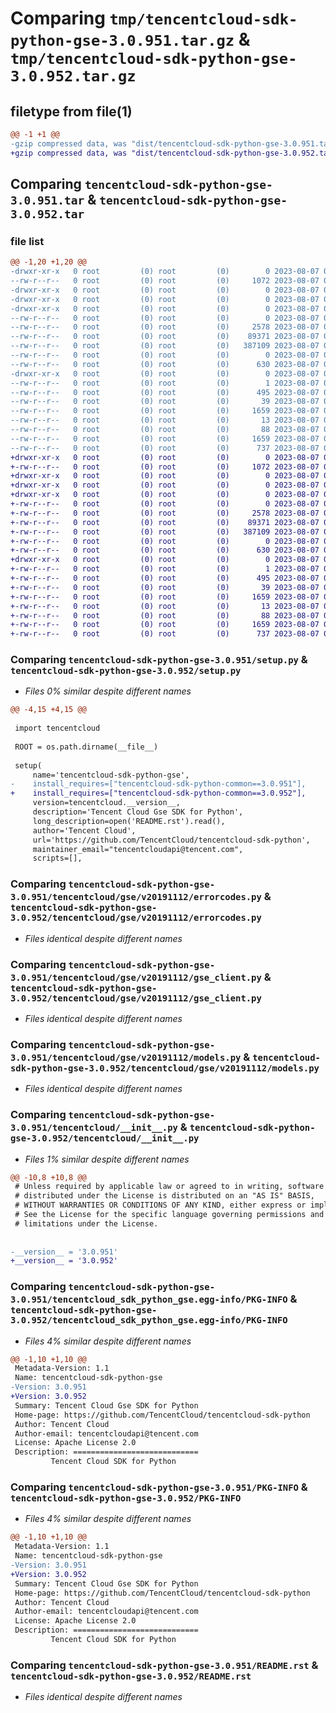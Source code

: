 # Comparing `tmp/tencentcloud-sdk-python-gse-3.0.951.tar.gz` & `tmp/tencentcloud-sdk-python-gse-3.0.952.tar.gz`

## filetype from file(1)

```diff
@@ -1 +1 @@
-gzip compressed data, was "dist/tencentcloud-sdk-python-gse-3.0.951.tar", last modified: Mon Aug  7 00:27:32 2023, max compression
+gzip compressed data, was "dist/tencentcloud-sdk-python-gse-3.0.952.tar", last modified: Mon Aug  7 08:54:41 2023, max compression
```

## Comparing `tencentcloud-sdk-python-gse-3.0.951.tar` & `tencentcloud-sdk-python-gse-3.0.952.tar`

### file list

```diff
@@ -1,20 +1,20 @@
-drwxr-xr-x   0 root         (0) root         (0)        0 2023-08-07 00:27:32.000000 tencentcloud-sdk-python-gse-3.0.951/
--rw-r--r--   0 root         (0) root         (0)     1072 2023-08-07 00:27:32.000000 tencentcloud-sdk-python-gse-3.0.951/setup.py
-drwxr-xr-x   0 root         (0) root         (0)        0 2023-08-07 00:27:32.000000 tencentcloud-sdk-python-gse-3.0.951/tencentcloud/
-drwxr-xr-x   0 root         (0) root         (0)        0 2023-08-07 00:27:32.000000 tencentcloud-sdk-python-gse-3.0.951/tencentcloud/gse/
-drwxr-xr-x   0 root         (0) root         (0)        0 2023-08-07 00:27:32.000000 tencentcloud-sdk-python-gse-3.0.951/tencentcloud/gse/v20191112/
--rw-r--r--   0 root         (0) root         (0)        0 2023-08-07 00:27:32.000000 tencentcloud-sdk-python-gse-3.0.951/tencentcloud/gse/v20191112/__init__.py
--rw-r--r--   0 root         (0) root         (0)     2578 2023-08-07 00:27:32.000000 tencentcloud-sdk-python-gse-3.0.951/tencentcloud/gse/v20191112/errorcodes.py
--rw-r--r--   0 root         (0) root         (0)    89371 2023-08-07 00:27:32.000000 tencentcloud-sdk-python-gse-3.0.951/tencentcloud/gse/v20191112/gse_client.py
--rw-r--r--   0 root         (0) root         (0)   387109 2023-08-07 00:27:32.000000 tencentcloud-sdk-python-gse-3.0.951/tencentcloud/gse/v20191112/models.py
--rw-r--r--   0 root         (0) root         (0)        0 2023-08-07 00:27:32.000000 tencentcloud-sdk-python-gse-3.0.951/tencentcloud/gse/__init__.py
--rw-r--r--   0 root         (0) root         (0)      630 2023-08-07 00:27:32.000000 tencentcloud-sdk-python-gse-3.0.951/tencentcloud/__init__.py
-drwxr-xr-x   0 root         (0) root         (0)        0 2023-08-07 00:27:32.000000 tencentcloud-sdk-python-gse-3.0.951/tencentcloud_sdk_python_gse.egg-info/
--rw-r--r--   0 root         (0) root         (0)        1 2023-08-07 00:27:32.000000 tencentcloud-sdk-python-gse-3.0.951/tencentcloud_sdk_python_gse.egg-info/dependency_links.txt
--rw-r--r--   0 root         (0) root         (0)      495 2023-08-07 00:27:32.000000 tencentcloud-sdk-python-gse-3.0.951/tencentcloud_sdk_python_gse.egg-info/SOURCES.txt
--rw-r--r--   0 root         (0) root         (0)       39 2023-08-07 00:27:32.000000 tencentcloud-sdk-python-gse-3.0.951/tencentcloud_sdk_python_gse.egg-info/requires.txt
--rw-r--r--   0 root         (0) root         (0)     1659 2023-08-07 00:27:32.000000 tencentcloud-sdk-python-gse-3.0.951/tencentcloud_sdk_python_gse.egg-info/PKG-INFO
--rw-r--r--   0 root         (0) root         (0)       13 2023-08-07 00:27:32.000000 tencentcloud-sdk-python-gse-3.0.951/tencentcloud_sdk_python_gse.egg-info/top_level.txt
--rw-r--r--   0 root         (0) root         (0)       88 2023-08-07 00:27:32.000000 tencentcloud-sdk-python-gse-3.0.951/setup.cfg
--rw-r--r--   0 root         (0) root         (0)     1659 2023-08-07 00:27:32.000000 tencentcloud-sdk-python-gse-3.0.951/PKG-INFO
--rw-r--r--   0 root         (0) root         (0)      737 2023-08-07 00:27:32.000000 tencentcloud-sdk-python-gse-3.0.951/README.rst
+drwxr-xr-x   0 root         (0) root         (0)        0 2023-08-07 08:54:41.000000 tencentcloud-sdk-python-gse-3.0.952/
+-rw-r--r--   0 root         (0) root         (0)     1072 2023-08-07 08:54:41.000000 tencentcloud-sdk-python-gse-3.0.952/setup.py
+drwxr-xr-x   0 root         (0) root         (0)        0 2023-08-07 08:54:41.000000 tencentcloud-sdk-python-gse-3.0.952/tencentcloud/
+drwxr-xr-x   0 root         (0) root         (0)        0 2023-08-07 08:54:41.000000 tencentcloud-sdk-python-gse-3.0.952/tencentcloud/gse/
+drwxr-xr-x   0 root         (0) root         (0)        0 2023-08-07 08:54:41.000000 tencentcloud-sdk-python-gse-3.0.952/tencentcloud/gse/v20191112/
+-rw-r--r--   0 root         (0) root         (0)        0 2023-08-07 08:54:41.000000 tencentcloud-sdk-python-gse-3.0.952/tencentcloud/gse/v20191112/__init__.py
+-rw-r--r--   0 root         (0) root         (0)     2578 2023-08-07 08:54:41.000000 tencentcloud-sdk-python-gse-3.0.952/tencentcloud/gse/v20191112/errorcodes.py
+-rw-r--r--   0 root         (0) root         (0)    89371 2023-08-07 08:54:41.000000 tencentcloud-sdk-python-gse-3.0.952/tencentcloud/gse/v20191112/gse_client.py
+-rw-r--r--   0 root         (0) root         (0)   387109 2023-08-07 08:54:41.000000 tencentcloud-sdk-python-gse-3.0.952/tencentcloud/gse/v20191112/models.py
+-rw-r--r--   0 root         (0) root         (0)        0 2023-08-07 08:54:41.000000 tencentcloud-sdk-python-gse-3.0.952/tencentcloud/gse/__init__.py
+-rw-r--r--   0 root         (0) root         (0)      630 2023-08-07 08:54:41.000000 tencentcloud-sdk-python-gse-3.0.952/tencentcloud/__init__.py
+drwxr-xr-x   0 root         (0) root         (0)        0 2023-08-07 08:54:41.000000 tencentcloud-sdk-python-gse-3.0.952/tencentcloud_sdk_python_gse.egg-info/
+-rw-r--r--   0 root         (0) root         (0)        1 2023-08-07 08:54:41.000000 tencentcloud-sdk-python-gse-3.0.952/tencentcloud_sdk_python_gse.egg-info/dependency_links.txt
+-rw-r--r--   0 root         (0) root         (0)      495 2023-08-07 08:54:41.000000 tencentcloud-sdk-python-gse-3.0.952/tencentcloud_sdk_python_gse.egg-info/SOURCES.txt
+-rw-r--r--   0 root         (0) root         (0)       39 2023-08-07 08:54:41.000000 tencentcloud-sdk-python-gse-3.0.952/tencentcloud_sdk_python_gse.egg-info/requires.txt
+-rw-r--r--   0 root         (0) root         (0)     1659 2023-08-07 08:54:41.000000 tencentcloud-sdk-python-gse-3.0.952/tencentcloud_sdk_python_gse.egg-info/PKG-INFO
+-rw-r--r--   0 root         (0) root         (0)       13 2023-08-07 08:54:41.000000 tencentcloud-sdk-python-gse-3.0.952/tencentcloud_sdk_python_gse.egg-info/top_level.txt
+-rw-r--r--   0 root         (0) root         (0)       88 2023-08-07 08:54:41.000000 tencentcloud-sdk-python-gse-3.0.952/setup.cfg
+-rw-r--r--   0 root         (0) root         (0)     1659 2023-08-07 08:54:41.000000 tencentcloud-sdk-python-gse-3.0.952/PKG-INFO
+-rw-r--r--   0 root         (0) root         (0)      737 2023-08-07 08:54:41.000000 tencentcloud-sdk-python-gse-3.0.952/README.rst
```

### Comparing `tencentcloud-sdk-python-gse-3.0.951/setup.py` & `tencentcloud-sdk-python-gse-3.0.952/setup.py`

 * *Files 0% similar despite different names*

```diff
@@ -4,15 +4,15 @@
 
 import tencentcloud
 
 ROOT = os.path.dirname(__file__)
 
 setup(
     name='tencentcloud-sdk-python-gse',
-    install_requires=["tencentcloud-sdk-python-common==3.0.951"],
+    install_requires=["tencentcloud-sdk-python-common==3.0.952"],
     version=tencentcloud.__version__,
     description='Tencent Cloud Gse SDK for Python',
     long_description=open('README.rst').read(),
     author='Tencent Cloud',
     url='https://github.com/TencentCloud/tencentcloud-sdk-python',
     maintainer_email="tencentcloudapi@tencent.com",
     scripts=[],
```

### Comparing `tencentcloud-sdk-python-gse-3.0.951/tencentcloud/gse/v20191112/errorcodes.py` & `tencentcloud-sdk-python-gse-3.0.952/tencentcloud/gse/v20191112/errorcodes.py`

 * *Files identical despite different names*

### Comparing `tencentcloud-sdk-python-gse-3.0.951/tencentcloud/gse/v20191112/gse_client.py` & `tencentcloud-sdk-python-gse-3.0.952/tencentcloud/gse/v20191112/gse_client.py`

 * *Files identical despite different names*

### Comparing `tencentcloud-sdk-python-gse-3.0.951/tencentcloud/gse/v20191112/models.py` & `tencentcloud-sdk-python-gse-3.0.952/tencentcloud/gse/v20191112/models.py`

 * *Files identical despite different names*

### Comparing `tencentcloud-sdk-python-gse-3.0.951/tencentcloud/__init__.py` & `tencentcloud-sdk-python-gse-3.0.952/tencentcloud/__init__.py`

 * *Files 1% similar despite different names*

```diff
@@ -10,8 +10,8 @@
 # Unless required by applicable law or agreed to in writing, software
 # distributed under the License is distributed on an "AS IS" BASIS,
 # WITHOUT WARRANTIES OR CONDITIONS OF ANY KIND, either express or implied.
 # See the License for the specific language governing permissions and
 # limitations under the License.
 
 
-__version__ = '3.0.951'
+__version__ = '3.0.952'
```

### Comparing `tencentcloud-sdk-python-gse-3.0.951/tencentcloud_sdk_python_gse.egg-info/PKG-INFO` & `tencentcloud-sdk-python-gse-3.0.952/tencentcloud_sdk_python_gse.egg-info/PKG-INFO`

 * *Files 4% similar despite different names*

```diff
@@ -1,10 +1,10 @@
 Metadata-Version: 1.1
 Name: tencentcloud-sdk-python-gse
-Version: 3.0.951
+Version: 3.0.952
 Summary: Tencent Cloud Gse SDK for Python
 Home-page: https://github.com/TencentCloud/tencentcloud-sdk-python
 Author: Tencent Cloud
 Author-email: tencentcloudapi@tencent.com
 License: Apache License 2.0
 Description: ============================
         Tencent Cloud SDK for Python
```

### Comparing `tencentcloud-sdk-python-gse-3.0.951/PKG-INFO` & `tencentcloud-sdk-python-gse-3.0.952/PKG-INFO`

 * *Files 4% similar despite different names*

```diff
@@ -1,10 +1,10 @@
 Metadata-Version: 1.1
 Name: tencentcloud-sdk-python-gse
-Version: 3.0.951
+Version: 3.0.952
 Summary: Tencent Cloud Gse SDK for Python
 Home-page: https://github.com/TencentCloud/tencentcloud-sdk-python
 Author: Tencent Cloud
 Author-email: tencentcloudapi@tencent.com
 License: Apache License 2.0
 Description: ============================
         Tencent Cloud SDK for Python
```

### Comparing `tencentcloud-sdk-python-gse-3.0.951/README.rst` & `tencentcloud-sdk-python-gse-3.0.952/README.rst`

 * *Files identical despite different names*

